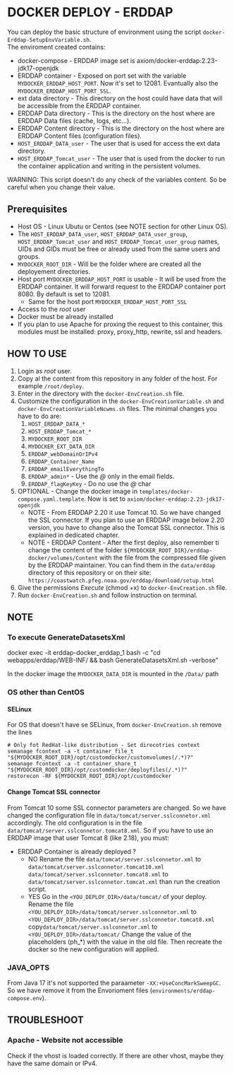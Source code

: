 # DOCKER DEPLOY - ERDDAP
You can deploy the basic structure of environment using the script `docker-Erddap-SetupEnvVariable.sh`.  
The enviroment created contains: 

* docker-compose - ERDDAP image set is axiom/docker-erddap:2.23-jdk17-openjdk  
* ERDDAP container - Exposed on port set with the variable `MYDOCKER_ERDDAP_HOST_PORT`. Now it's set to 12081. Evantually also the `MYDOCKER_ERDDAP_HOST_PORT_SSL`.
* ext data directory - This directory on the host could have data that will be accessible from the ERDDAP container.
* ERDDAP Data directory - This is the directory on the host where are ERDDAP Data files (cache, logs, etc...).
* ERDDAP Content directory - This is the directory on the host where are ERDDAP Content files (configuration files).
* `HOST_ERDDAP_DATA_user` -  The user that is used for access the ext data directory.
*  `HOST_ERDDAP_Tomcat_user` - The user that is used from the docker to run the container application and writing in the persistent volumes.
  
WARNING: This script doesn't do any check of the variables content. So be careful when you change their value.

## Prerequisites
* Host OS - Linux Ubutu or Centos (see NOTE section for other Linux OS).
* The `HOST_ERDDAP_DATA_user`, `HOST_ERDDAP_DATA_user_group`, `HOST_ERDDAP_Tomcat_user` and `HOST_ERDDAP_Tomcat_user_group` names, UIDs and GIDs must be free or already used from the same users and groups.
* `MYDOCKER_ROOT_DIR` - Will be the folder where are created all the deployement directories.
* Host port `MYDOCKER_ERDDAP_HOST_PORT` is usable - It will be used from the ERDDAP container. It will forward request to the ERDDAP container port 8080. By default is set to 12081.
    * Same for the host port `MYDOCKER_ERDDAP_HOST_PORT_SSL` 
* Access to the *root* user
* Docker must be already installed
* If you plan to use Apache for proxing the request to this container, this modules must be installed: proxy, proxy_http, rewrite, ssl and headers.

## HOW TO USE
1. Login as *root* user.
2. Copy al the content from this repository in any folder of the host. For example `/root/deploy`. 
3. Enter in the directory with the `docker-EnvCreation.sh` file.
4. Customize the configuration in the `docker-EnvCreationVariable.sh` and `docker-EnvCreationVariableNcwms.sh` files. The minimal changes you have to do are:
    1. `HOST_ERDDAP_DATA_*`
    2. `HOST_ERDDAP_Tomcat_*`
    3. `MYDOCKER_ROOT_DIR`
    4. `MYDOCKER_EXT_DATA_DIR`
    5. `ERDDAP_webDomainOrIPv4`
    6. `ERDDAP_Container_Name`
    4. `ERDDAP_emailEverythingTo`
    5. `ERDDAP_admin*` - Use the *@* only in the email fields.
    6. `ERDDAP_flagKeyKey` - Do no use the *@* char
5. OPTIONAL - Change the docker image in `templates/docker-compose.yaml.template`. Now is set to `axiom/docker-erddap:2.23-jdk17-openjdk`
    * NOTE - From ERDDAP 2.20 it use Tomcat 10. So we have changed the SSL connector. If you plan to use an ERDDAP image below 2.20 version, you have to change also the Tomcat SSL connector. This is explained in dedicated chapter.
    * NOTE - ERDDAP Content - After the first deploy, also remember ti change the content of the folder `${MYDOCKER_ROOT_DIR}/erddap-docker/volumes/Content` with the file from the compressed file given by the ERDDAP maintainer. You can find them in the `data/erddap` directory of this repository or on their site: `https://coastwatch.pfeg.noaa.gov/erddap/download/setup.html`
6. Give the permissions *Execute* (chmod +x) to `docker-EnvCreation.sh` file.
7. Run `docker-EnvCreation.sh` and follow instruction on terminal.

## NOTE
### To execute GenerateDatasetsXml
docker exec -it erddap-docker_erddap_1 bash -c "cd webapps/erddap/WEB-INF/ && bash GenerateDatasetsXml.sh -verbose"

In the docker image the `MYDOCKER_DATA_DIR` is mounted in the `/Data/` path

### OS other than CentOS
#### SELinux
For OS that doesn't have se SELinux, from `docker-EnvCreation.sh` remove the lines 

    # Only fot RedHat-like distribution - Set direcotries context
    semanage fcontext -a -t container_file_t "${MYDOCKER_ROOT_DIR}/opt/customdocker/customvolumes(/.*)?"
    semanage fcontext -a -t container_share_t "${MYDOCKER_ROOT_DIR}/opt/customdocker/deployfiles(/.*)?"
    restorecon -RF ${MYDOCKER_ROOT_DIR}/opt/customdocker

#### Change Tomcat SSL connector 
From Tomcat 10 some SSL connector parameters are changed. So we have changed the configuration file in `data/tomcat/server.sslconnetor.xml` accordingly.
The old configuration is in the file `data/tomcat/server.sslconnetor.tomcat8.xml`.
So if you have to use an ERDDAP image that user Tomcat 8 (like 2.18), you must:

* ERDDAP Container is already deployed ?
    * NO
    Rename the file 
    `data/tomcat/server.sslconnetor.xml` to `data/tomcat/server.sslconnetor.tomcat10.xml`
    `data/tomcat/server.sslconnetor.tomcat8.xml` to `data/tomcat/server.sslconnetor.tomcat.xml`
    than run the creation script.
    * YES
    Go in the `<YOU_DEPLOY_DIR>/data/tomcat/` of your deploy. Rename the file 
    `<YOU_DEPLOY_DIR>/data/tomcat/server.sslconnetor.xml` to `<YOU_DEPLOY_DIR>/data/tomcat/server.sslconnetor.tomcat8.xml`
    copy`data/tomcat/server.sslconnetor.xml` to `<YOU_DEPLOY_DIR>/data/tomcat/`
    Change the value of the placeholders (ph_*) with the value in the old file.
    Then recreate the docker so the new configuration will applied.

### JAVA_OPTS
From Java 17 it's not supported the paraameter `-XX:+UseConcMarkSweepGC`. So we have remove it from the Envorioment files (`environments/erddap-compose.env`).

## TROUBLESHOOT
### Apache - Website not accessible
Check if the vhost is loaded correctly. If there are other vhost, maybe they have the same domain or IPv4.

